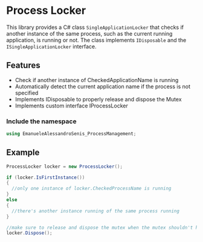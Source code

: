 # Process Locker

This library provides a C# class `SingleApplicationLocker` that checks if another instance of the same process, such as the current running application, is running or not.
The class implements `IDisposable` and the `ISingleApplicationLocker` interface.

## Features

- Check if another instance of CheckedApplicationName is running
- Automatically detect the current application name if the process is not specified 
- Implements IDisposable to properly release and dispose the Mutex
- Implements custom interface IProcessLocker

### Include the namespace
```csharp
using EmanueleAlessandroSenis_ProcessManagement;
```

## Example

 ```csharp
ProcessLocker locker = new ProcessLocker();

if (locker.IsFirstInstance())
{
   //only one instance of locker.CheckedProcessName is running
}
else
{
   //there's another instance running of the same process running
}

//make sure to release and dispose the mutex when the mutex shouldn't hold ownership of the process
locker.Dispose();
 ```
